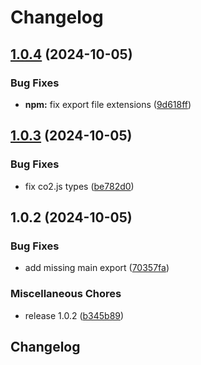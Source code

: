 # Changelog

## [1.0.4](https://github.com/grantcodes/footprint/compare/v1.0.3...v1.0.4) (2024-10-05)


### Bug Fixes

* **npm:** fix export file extensions ([9d618ff](https://github.com/grantcodes/footprint/commit/9d618ffe6a9505f91911badf0d2bcb65400fe5f2))

## [1.0.3](https://github.com/grantcodes/footprint/compare/v1.0.2...v1.0.3) (2024-10-05)


### Bug Fixes

* fix co2.js types ([be782d0](https://github.com/grantcodes/footprint/commit/be782d0ba854efe0e35fbf9b11e7daaed12025c0))

## 1.0.2 (2024-10-05)


### Bug Fixes

* add missing main export ([70357fa](https://github.com/grantcodes/footprint/commit/70357fa03a9d637560ef6a739e18ec3a8669af06))


### Miscellaneous Chores

* release 1.0.2 ([b345b89](https://github.com/grantcodes/footprint/commit/b345b897be5514fa42f7d1ce1884eb3719975efc))

## Changelog
